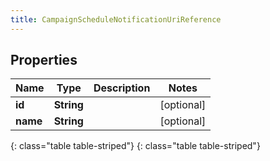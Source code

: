 ```yaml
---
title: CampaignScheduleNotificationUriReference
---
```


## Properties

| Name | Type | Description | Notes |
| ------------ | ------------- | ------------- | ------------- |
| **id** | **String** |  |  [optional] |
| **name** | **String** |  |  [optional] |
{: class="table table-striped"}
{: class="table table-striped"}



